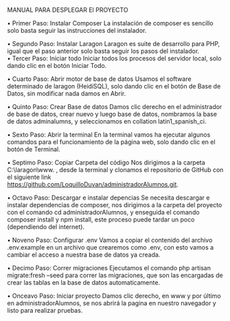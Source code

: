 MANUAL PARA DESPLEGAR El PROYECTO 
 
 
•	Primer Paso: Instalar Composer 
La instalación de composer es sencillo solo basta seguir las instrucciones del instalador. 
  
 
•	Segundo Paso: Instalar Laragon 
Laragon es suite de desarrollo para PHP, igual que el paso anterior solo basta seguir los pasos del instalador.   
•	Tercer Paso: Iniciar todo 
Iniciar todos los procesos del servidor local, solo dando clic en el botón Iniciar Todo. 
 
 
•	Cuarto Paso: Abrir motor de base de datos 
Usamos el software determinado de laragon (HeidiSQL), solo dando clic en el botón de Base de Datos, sin modificar nada damos en Abrir.  
 
 
•	Quinto Paso: Crear Base de datos 
Damos clic derecho en el administrador de base de datos, crear nuevo y luego base de datos, nombramos la base de datos adminalumns, y seleccionamos en collation latin1_spanish_ci.
    
 
•	Sexto Paso: Abrir la terminal 
En la terminal vamos ha ejecutar algunos comandos para el funcionamiento de la página web, solo dando clic en el botón de Terminal. 
 
 
•	 Septimo Paso: Copiar Carpeta del código 
Nos dirigimos a la carpeta C:\laragon\www. , desde la terminal y clonamos el repositorio de GitHub con el siguiente link https://github.com/LoquilloDuvan/administradorAlumnos.git.
 
 
•	Octavo Paso: Descargar e instalar depencias 
Se necesita descargar e instalar dependencias de composer, nos dirigimos a la carpeta del proyecto con el comando cd administradorAlumnos, y enseguida el comando composer install y npm install, este proceso puede tardar un poco (dependiendo del internet).  
 

•	Noveno Paso: Configurar .env
Vamos a copiar el contenido del archivo .env.example en un archivo que crearemos como .env, con esto vamos a cambiar el acceso a nuestra base de datos ya creada.


•	Decimo Paso: Correr migraciones 
Ejecutamos el comando php artisan migrate:fresh –seed para correr las migraciones, que son las encargadas de crear las tablas en la base de datos automaticamente. 
 
 
•	Onceavo Paso: Iniciar proyecto 
Damos clic derecho, en www y por último en administradorAlumnos, se nos abrirá la pagina en nuestro navegador y listo para realizar pruebas. 
